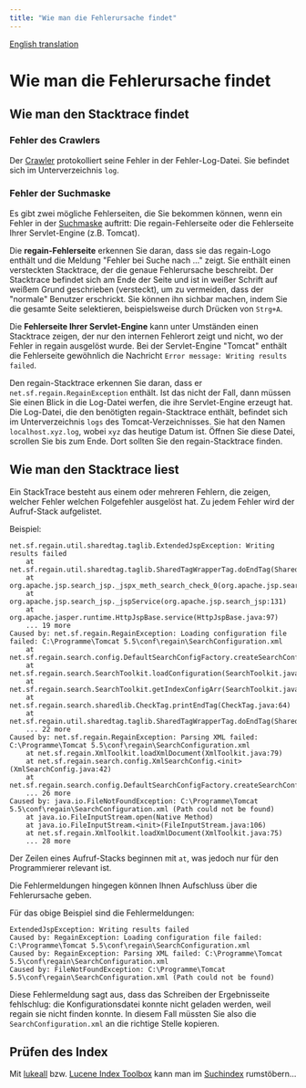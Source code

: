```yaml
---
title: "Wie man die Fehlerursache findet"
---
```


[English translation](/en/config/howto_find_error_cause/)

Wie man die Fehlerursache findet
================================

Wie man den Stacktrace findet
-----------------------------

### Fehler des Crawlers

Der [Crawler](/de/components/crawler/) protokolliert seine Fehler in der Fehler-Log-Datei. Sie befindet sich im Unterverzeichnis `log`.

### Fehler der Suchmaske

Es gibt zwei mögliche Fehlerseiten, die Sie bekommen können, wenn ein Fehler in der [Suchmaske](/de/components/search_mask/) auftritt: Die regain-Fehlerseite oder die Fehlerseite Ihrer Servlet-Engine (z.B. Tomcat).

Die **regain-Fehlerseite** erkennen Sie daran, dass sie das regain-Logo enthält und die Meldung "Fehler bei Suche nach ..." zeigt. Sie enthält einen versteckten Stacktrace, der die genaue Fehlerursache beschreibt. Der Stacktrace befindet sich am Ende der Seite und ist in weißer Schrift auf weißem Grund geschrieben (versteckt), um zu vermeiden, dass der "normale" Benutzer erschrickt. Sie können ihn sichbar machen, indem Sie die gesamte Seite selektieren, beispielsweise durch Drücken von `Strg+A`.

Die **Fehlerseite Ihrer Servlet-Engine** kann unter Umständen einen Stacktrace zeigen, der nur den internen Fehlerort zeigt und nicht, wo der Fehler in regain ausgelöst wurde. Bei der Servlet-Engine "Tomcat" enthält die Fehlerseite gewöhnlich die Nachricht `Error message: Writing results failed`.

Den regain-Stacktrace erkennen Sie daran, dass er `net.sf.regain.RegainException` enthält. Ist das nicht der Fall, dann müssen Sie einen Blick in die Log-Datei werfen, die ihre Servlet-Engine erzeugt hat. Die Log-Datei, die den benötigten regain-Stacktrace enthält, befindet sich im Unterverzeichnis `logs` des Tomcat-Verzeichnisses. Sie hat den Namen `localhost.xyz.log`, wobei `xyz` das heutige Datum ist. Öffnen Sie diese Datei, scrollen Sie bis zum Ende. Dort sollten Sie den regain-Stacktrace finden.

Wie man den Stacktrace liest
----------------------------

Ein StackTrace besteht aus einem oder mehreren Fehlern, die zeigen, welcher Fehler welchen Folgefehler ausgelöst hat. Zu jedem Fehler wird der Aufruf-Stack aufgelistet.

Beispiel:
```
net.sf.regain.util.sharedtag.taglib.ExtendedJspException: Writing results failed
    at net.sf.regain.util.sharedtag.taglib.SharedTagWrapperTag.doEndTag(SharedTagWrapperTag.java:170)
    at org.apache.jsp.search_jsp._jspx_meth_search_check_0(org.apache.jsp.search_jsp:335)
    at org.apache.jsp.search_jsp._jspService(org.apache.jsp.search_jsp:131)
    at org.apache.jasper.runtime.HttpJspBase.service(HttpJspBase.java:97)
    ... 19 more
Caused by: net.sf.regain.RegainException: Loading configuration file failed: C:\Programme\Tomcat 5.5\conf\regain\SearchConfiguration.xml
    at net.sf.regain.search.config.DefaultSearchConfigFactory.createSearchConfig(DefaultSearchConfigFactory.java:45)
    at net.sf.regain.search.SearchToolkit.loadConfiguration(SearchToolkit.java:433)
    at net.sf.regain.search.SearchToolkit.getIndexConfigArr(SearchToolkit.java:99)
    at net.sf.regain.search.sharedlib.CheckTag.printEndTag(CheckTag.java:64)
    at net.sf.regain.util.sharedtag.taglib.SharedTagWrapperTag.doEndTag(SharedTagWrapperTag.java:164)
    ... 22 more
Caused by: net.sf.regain.RegainException: Parsing XML failed: C:\Programme\Tomcat 5.5\conf\regain\SearchConfiguration.xml
    at net.sf.regain.XmlToolkit.loadXmlDocument(XmlToolkit.java:79)
    at net.sf.regain.search.config.XmlSearchConfig.<init>(XmlSearchConfig.java:42)
    at net.sf.regain.search.config.DefaultSearchConfigFactory.createSearchConfig(DefaultSearchConfigFactory.java:42)
    ... 26 more
Caused by: java.io.FileNotFoundException: C:\Programme\Tomcat 5.5\conf\regain\SearchConfiguration.xml (Path could not be found)
    at java.io.FileInputStream.open(Native Method)
    at java.io.FileInputStream.<init>(FileInputStream.java:106)
    at net.sf.regain.XmlToolkit.loadXmlDocument(XmlToolkit.java:75)
    ... 28 more
```

Der Zeilen eines Aufruf-Stacks beginnen mit `at`, was jedoch nur für den Programmierer relevant ist.

Die Fehlermeldungen hingegen können Ihnen Aufschluss über die Fehlerursache geben.

Für das obige Beispiel sind die Fehlermeldungen:
```
ExtendedJspException: Writing results failed
Caused by: RegainException: Loading configuration file failed: C:\Programme\Tomcat 5.5\conf\regain\SearchConfiguration.xml
Caused by: RegainException: Parsing XML failed: C:\Programme\Tomcat 5.5\conf\regain\SearchConfiguration.xml
Caused by: FileNotFoundException: C:\Programme\Tomcat 5.5\conf\regain\SearchConfiguration.xml (Path could not be found)
```

Diese Fehlermeldung sagt aus, dass das Schreiben der Ergebnisseite fehlschlug: die Konfigurationsdatei konnte nicht geladen werden, weil regain sie nicht finden konnte. In diesem Fall müssten Sie also die `SearchConfiguration.xml` an die richtige Stelle kopieren.

Prüfen des Index
----------------

Mit [lukeall](http://www.dotlucene.net/documentation/ToolforAnalyzingLuceneInd.html) bzw. [Lucene Index Toolbox](http://www.getopt.org/luke/) kann man im [Suchindex](/de/components/search_index/) rumstöbern...
